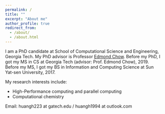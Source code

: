 ```yaml
---
permalink: /
title: ""
excerpt: "About me"
author_profile: true
redirect_from: 
  - /about/
  - /about.html
---
```


I am a PhD candidate at School of Computational Science and Engineering, Georgia Tech. My PhD advisor is Professor [Edmond Chow](https://www.cc.gatech.edu/~echow/). Before my PhD, I got my MS in CS at Georgia Tech (advisor: Prof. Edmond Chow), 2019. Before my MS, I got my BS in Information and Computing Science at Sun Yat-sen University, 2017.



My research interests include:

* High-Performance computing and parallel computing
* Computational chemistry



Email: huangh223 at gatech.edu / huangh1994 at outlook.com 